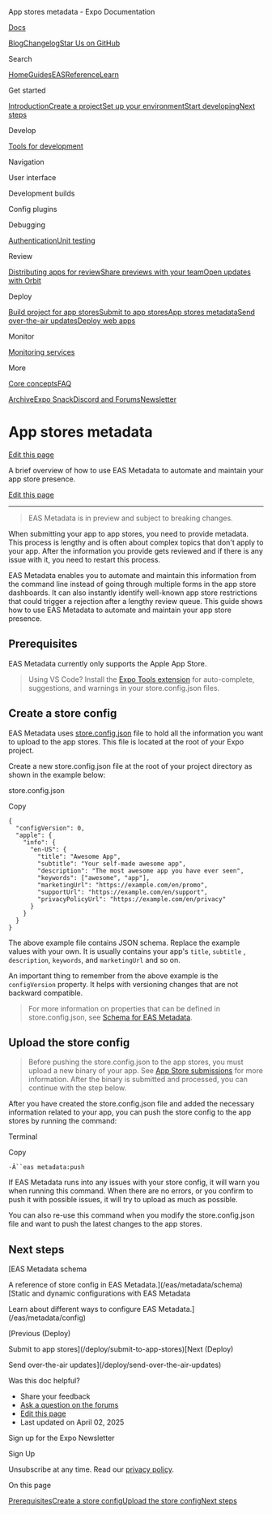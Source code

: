 App stores metadata - Expo Documentation

[Docs](/)

[Blog](https://expo.dev/blog)[Changelog](https://expo.dev/changelog)[Star Us on GitHub](https://github.com/expo/expo)

Search

[Home](/)[Guides](/guides/overview)[EAS](/eas)[Reference](/versions/latest)[Learn](/tutorial/overview)

Get started

[Introduction](/get-started/introduction)[Create a project](/get-started/create-a-project)[Set up your environment](/get-started/set-up-your-environment)[Start developing](/get-started/start-developing)[Next steps](/get-started/next-steps)

Develop

[Tools for development](/develop/tools)

Navigation

User interface

Development builds

Config plugins

Debugging

[Authentication](/develop/authentication)[Unit testing](/develop/unit-testing)

Review

[Distributing apps for review](/review/overview)[Share previews with your team](/review/share-previews-with-your-team)[Open updates with Orbit](/review/with-orbit)

Deploy

[Build project for app stores](/deploy/build-project)[Submit to app stores](/deploy/submit-to-app-stores)[App stores metadata](/deploy/app-stores-metadata)[Send over-the-air updates](/deploy/send-over-the-air-updates)[Deploy web apps](/deploy/web)

Monitor

[Monitoring services](/monitoring/services)

More

[Core concepts](/core-concepts)[FAQ](/faq)

[Archive](/archive)[Expo Snack](https://snack.expo.dev)[Discord and Forums](https://chat.expo.dev)[Newsletter](https://expo.dev/mailing-list/signup)

App stores metadata
===================

[Edit this page](https://github.com/expo/expo/edit/main/docs/pages/deploy/app-stores-metadata.mdx)

A brief overview of how to use EAS Metadata to automate and maintain your app store presence.

[Edit this page](https://github.com/expo/expo/edit/main/docs/pages/deploy/app-stores-metadata.mdx)

---

> EAS Metadata is in preview and subject to breaking changes.

When submitting your app to app stores, you need to provide metadata. This process is lengthy and is often about complex topics that don't apply to your app. After the information you provide gets reviewed and if there is any issue with it, you need to restart this process.

EAS Metadata enables you to automate and maintain this information from the command line instead of going through multiple forms in the app store dashboards. It can also instantly identify well-known app store restrictions that could trigger a rejection after a lengthy review queue. This guide shows how to use EAS Metadata to automate and maintain your app store presence.

Prerequisites
-------------

EAS Metadata currently only supports the Apple App Store.

> Using VS Code? Install the [Expo Tools extension](https://github.com/expo/vscode-expo#readme) for auto-complete, suggestions, and warnings in your store.config.json files.

Create a store config
---------------------

EAS Metadata uses [store.config.json](/eas/metadata/config) file to hold all the information you want to upload to the app stores. This file is located at the root of your Expo project.

Create a new store.config.json file at the root of your project directory as shown in the example below:

store.config.json

Copy

```
{
  "configVersion": 0,
  "apple": {
    "info": {
      "en-US": {
        "title": "Awesome App",
        "subtitle": "Your self-made awesome app",
        "description": "The most awesome app you have ever seen",
        "keywords": ["awesome", "app"],
        "marketingUrl": "https://example.com/en/promo",
        "supportUrl": "https://example.com/en/support",
        "privacyPolicyUrl": "https://example.com/en/privacy"
      }
    }
  }
}

```

The above example file contains JSON schema. Replace the example values with your own. It is usually contains your app's `title`, `subtitle` , `description`, `keywords`, and `marketingUrl` and so on.

An important thing to remember from the above example is the `configVersion` property. It helps with versioning changes that are not backward compatible.

> For more information on properties that can be defined in store.config.json, see [Schema for EAS Metadata](/eas/metadata/schema#config-schema).

Upload the store config
-----------------------

> Before pushing the store.config.json to the app stores, you must upload a new binary of your app. See [App Store submissions](/deploy/submit-to-app-stores) for more information. After the binary is submitted and processed, you can continue with the step below.

After you have created the store.config.json file and added the necessary information related to your app, you can push the store config to the app stores by running the command:

Terminal

Copy

`-Â``eas metadata:push`

If EAS Metadata runs into any issues with your store config, it will warn you when running this command. When there are no errors, or you confirm to push it with possible issues, it will try to upload as much as possible.

You can also re-use this command when you modify the store.config.json file and want to push the latest changes to the app stores.

Next steps
----------

[EAS Metadata schema

A reference of store config in EAS Metadata.](/eas/metadata/schema)
[Static and dynamic configurations with EAS Metadata

Learn about different ways to configure EAS Metadata.](/eas/metadata/config)

[Previous (Deploy)

Submit to app stores](/deploy/submit-to-app-stores)[Next (Deploy)

Send over-the-air updates](/deploy/send-over-the-air-updates)

Was this doc helpful?

* Share your feedback
* [Ask a question on the forums](https://chat.expo.dev/)
* [Edit this page](https://github.com/expo/expo/edit/main/docs/pages/deploy/app-stores-metadata.mdx)
* Last updated on April 02, 2025

Sign up for the Expo Newsletter

Sign Up

Unsubscribe at any time. Read our [privacy policy](https://expo.dev/privacy).

On this page

[Prerequisites](/deploy/app-stores-metadata/#prerequisites)[Create a store config](/deploy/app-stores-metadata/#create-a-store-config)[Upload the store config](/deploy/app-stores-metadata/#upload-the-store-config)[Next steps](/deploy/app-stores-metadata/#next-steps)